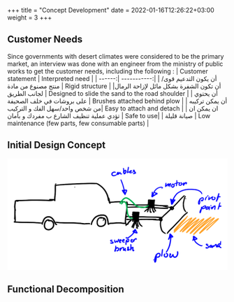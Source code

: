 +++
title = "Concept Development"
date = 2022-01-16T12:26:22+03:00
weight = 3
+++

## Customer Needs 
Since governments with desert climates were considered to be the primary market, an interview was done with an engineer from the ministry of public works to get the customer needs, including the following :
| Customer statement | Interpreted need |
| ------:| -----------:|
| أن يكون التدعيم قوى/منتج مصنوع من مادة | Rigid structure |
|أن تكون الشفرة بشكل مائل لإزاحة الرمال لجانب الطريق |  Designed to slide the sand to the road shoulder |
| أن يحتوي على بروشات في خلف الصحيفة | Brushes attached behind plow |
|  أن يمكن تركيبه من شخص واحد/سهل الفك و التركيب| Easy to attach and detach |
| ان يمكن ان تؤدي عملية تنظيف الشارع ب مفردك و بأمان | Safe to use|
| صيانة قليلة | Low maintenance (few parts, few consumable parts) |



## Initial Design Concept
![](images/fvgcv.png?width=40pc)
## Functional Decomposition